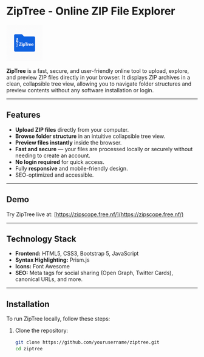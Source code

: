 # ZipTree - Online ZIP File Explorer

![ZipTree Logo](assets/images/favicon-96x96.png)

**ZipTree** is a fast, secure, and user-friendly online tool to upload, explore, and preview ZIP files directly in your browser. It displays ZIP archives in a clean, collapsible tree view, allowing you to navigate folder structures and preview contents without any software installation or login.

---

## Features

- **Upload ZIP files** directly from your computer.
- **Browse folder structure** in an intuitive collapsible tree view.
- **Preview files instantly** inside the browser.
- **Fast and secure** — your files are processed locally or securely without needing to create an account.
- **No login required** for quick access.
- Fully **responsive** and mobile-friendly design.
- SEO-optimized and accessible.

---

## Demo

Try ZipTree live at: [https://zipscope.free.nf/](https://zipscope.free.nf/)

---

## Technology Stack

- **Frontend:** HTML5, CSS3, Bootstrap 5, JavaScript
- **Syntax Highlighting:** Prism.js
- **Icons:** Font Awesome
- **SEO:** Meta tags for social sharing (Open Graph, Twitter Cards), canonical URLs, and more.

---

## Installation

To run ZipTree locally, follow these steps:

1. Clone the repository:

   ```bash
   git clone https://github.com/yourusername/ziptree.git
   cd ziptree
